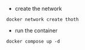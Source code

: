 - create the network
```
docker network create thoth
```

- run the container
```
docker compose up -d
```

